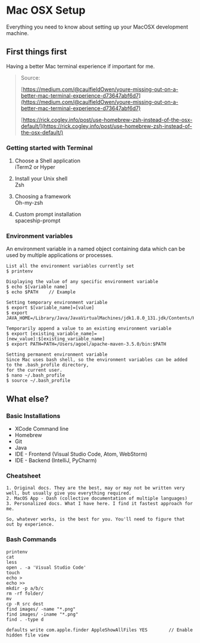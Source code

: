 # Mac OSX Setup

Everything you need to know about setting up your MacOSX development machine.

## First things first

Having a better Mac terminal experience if important for me.

> Source:
>
> [https://medium.com/@caulfieldOwen/youre-missing-out-on-a-better-mac-terminal-experience-d73647abf6d7](https://medium.com/@caulfieldOwen/youre-missing-out-on-a-better-mac-terminal-experience-d73647abf6d7)
>
> [https://rick.cogley.info/post/use-homebrew-zsh-instead-of-the-osx-default/](https://rick.cogley.info/post/use-homebrew-zsh-instead-of-the-osx-default/)

### Getting started with Terminal

1. Choose a Shell application  
   iTerm2 or Hyper

2. Install your Unix shell  
   Zsh

3. Choosing a framework  
   Oh-my-zsh

4. Custom prompt installation  
   spaceship-prompt

### Environment variables

An environment variable in a named object containing data which can be used by multiple applications or processes.

```
List all the environment variables currently set
$ printenv

Displaying the value of any specific environment variable
$ echo $[variable name]
$ echo $PATH    // Example

Setting temporary environment variable
$ export $[variable_name]=[value]
$ export JAVA_HOME=/Library/Java/JavaVirtualMachines/jdk1.8.0_131.jdk/Contents/Home

Temporarily append a value to an existing environment variable
$ export [existing_variable_name]=[new_value]:$[existing_variable_name]
$ export PATH=PATH=/Users/agoel/apache-maven-3.5.0/bin:$PATH

Setting permanent environment variable
Since Mac uses bash shell, so the environment variables can be added to the .bash_profile directory,
for the current user.
$ nano ~/.bash_profile
$ source ~/.bash_profile
```

## What else?

### Basic Installations

* XCode Command line
* Homebrew
* Git
* Java
* IDE - Frontend \(Visual Studio Code, Atom, WebStorm\)
* IDE - Backend \(IntelliJ, PyCharm\)

### Cheatsheet

```
1. Original docs. They are the best, may or may not be written very well, but usually give you everything required.
2. MacOS App - Dash (collective documentation of multiple languages)
3. Personalized docs. What I have here. I find it fastest approach for me.

So, whatever works, is the best for you. You'll need to figure that out by experience.
```

### Bash Commands

```
printenv
cat
less
open . -a 'Visual Studio Code'
touch
echo >
echo >>
mkdir -p a/b/c
rm -rf folder/
mv
cp -R src dest
find images/ -name "*.png"
find images/ -iname "*.png"
find . -type d

defaults write com.apple.finder AppleShowAllFiles YES        // Enable hidden file view
```



